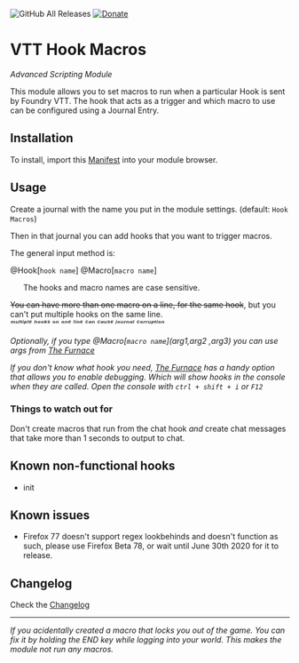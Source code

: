 ![GitHub All Releases](https://img.shields.io/github/downloads/ardittristan/HookMacros/total)
[![Donate](https://img.shields.io/badge/Donate-PayPal-Green.svg)](https://www.paypal.com/cgi-bin/webscr?cmd=_s-xclick&hosted_button_id=TF3LJHWV9U7HN)

# VTT Hook Macros

*Advanced Scripting Module*

This module allows you to set macros to run when a particular Hook is sent by Foundry VTT. The hook that acts as a trigger and which macro to use can be configured using a Journal Entry.

## Installation

To install, import this [Manifest](https://raw.githubusercontent.com/ardittristan/HookMacros/master/module.json) into your module browser.

## Usage

Create a journal with the name you put in the module settings. (default: `Hook Macros`)

Then in that journal you can add hooks that you want to trigger macros.

The general input method is:

@Hook[`hook name`] @Macro[`macro name`]

&nbsp;&nbsp;&nbsp;&nbsp;&nbsp;&nbsp;The hooks and macro names are case sensitive.

~~You can have more than one macro on a line, for the same hook~~, but you can't put multiple hooks on the same line.  
*ᵐᵘˡᵗⁱᵖˡᵉ ʰᵒᵒᵏˢ ᵒⁿ ᵒⁿᵉ ˡⁱⁿᵉ ᶜᵃⁿ ᶜᵃᵘˢᵉ ʲᵒᵘʳⁿᵃˡ ᶜᵒʳʳᵘᵖᵗⁱᵒⁿ*

*Optionally, if you type @Macro[`macro name`]\(arg1,arg2 ,arg3) you can use args from [The Furnace](https://github.com/kakaroto/fvtt-module-furnace)*

*If you don't know what hook you need, [The Furnace](https://github.com/kakaroto/fvtt-module-furnace) has a handy option that allows you to enable debugging. Which will show hooks in the console when they are called. Open the console with `ctrl + shift + i` or `F12`*

### Things to watch out for

Don't create macros that run from the chat hook *and* create chat messages that take more than 1 seconds to output to chat.

## Known non-functional hooks

* init

## Known issues

* Firefox 77 doesn't support regex lookbehinds and doesn't function as such, please use Firefox Beta 78, or wait until June 30th 2020 for it to release.

## Changelog

Check the [Changelog](https://github.com/ardittristan/HookMacros/blob/master/CHANGELOG.md)

---

*If you acidentally created a macro that locks you out of the game. You can fix it by holding the END key while logging into your world. This makes the module not run any macros.*
